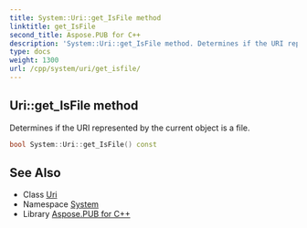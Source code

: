 ```yaml
---
title: System::Uri::get_IsFile method
linktitle: get_IsFile
second_title: Aspose.PUB for C++
description: 'System::Uri::get_IsFile method. Determines if the URI represented by the current object is a file in C++.'
type: docs
weight: 1300
url: /cpp/system/uri/get_isfile/
---
```

## Uri::get_IsFile method


Determines if the URI represented by the current object is a file.

```cpp
bool System::Uri::get_IsFile() const
```

## See Also

* Class [Uri](../)
* Namespace [System](../../)
* Library [Aspose.PUB for C++](../../../)
